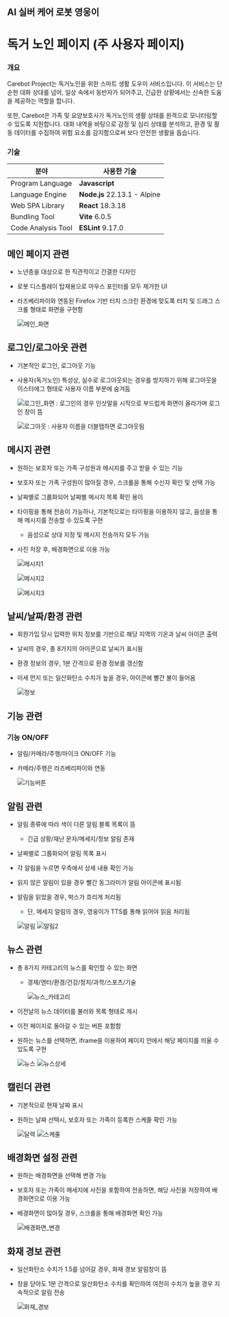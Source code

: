 ## AI 실버 케어 로봇 영웅이
# 독거 노인 페이지 (주 사용자 페이지)

### 개요

Carebot Project는 독거노인을 위한 스마트 생활 도우미 서비스입니다. 이 서비스는 단순한 대화 상대를 넘어, 일상 속에서 동반자가 되어주고, 긴급한 상황에서는 신속한 도움을 제공하는 역할을 합니다.

또한, Carebot은 가족 및 요양보호사가 독거노인의 생활 상태를 원격으로 모니터링할 수 있도록 지원합니다. 대화 내역을 바탕으로 감정 및 심리 상태를 분석하고, 환경 및 활동 데이터를 수집하여 위험 요소를 감지함으로써 보다 안전한 생활을 돕습니다.


### 기술

| **분야** | **사용한 기술** |
| --- | --- |
| Program Language | **Javascript** |
| Language Engine | **Node.js** 22.13.1 - Alpine |
| Web SPA Library | **React** 18.3.18 |
| Bundling Tool | **Vite** 6.0.5 |
| Code Analysis Tool | **ESLint** 9.17.0 |

## 메인 페이지 관련

- 노년층을 대상으로 한 직관적이고 간결한 디자인

- 로봇 디스플레이 탑재용으로 마우스 포인터를 모두 제거한 UI

- 라즈베리파이와 연동된 Firefox 기반 터치 스크린 환경에 맞도록 터치 및 드래그 스크롤 형태로 화면을 구현함
    
    ![메인_화면](/uploads/a37221545ea88f61e5ca9a109c7f2d7a/메인_화면.png)
    

## 로그인/로그아웃 관련

- 기본적인 로그인, 로그아웃 기능

- 사용자(독거노인) 특성상, 실수로 로그아웃되는 경우를 방지하기 위해 로그아웃을 이스터에그 형태로 사용자 이름 부분에 숨겨둠
    
    ![로그인_화면](/uploads/a4cde6150f602607d940d5aac640f8d5/로그인_화면.png)
    : 로그인의 경우 인삿말을 시작으로 부드럽게 화면이 올라가며 로그인 창이 뜸

    ![로그아웃](/uploads/5f0b3b44a729e9bdfc72ef35bb3db9a2/로그아웃.png)
    : 사용자 이름을 더블탭하면 로그아웃됨
    

## 메시지 관련

- 원하는 보호자 또는 가족 구성원과 메시지를 주고 받을 수 있는 기능

- 보호자 또는 가족 구성원이 많아질 경우, 스크롤을 통해 수신자 확인 및 선택 가능

- 날짜별로 그룹화되어 날짜별 메시지 목록 확인 용이

- 타이핑을 통해 전송이 가능하나, 기본적으로는 타이핑을 이용하지 않고, 음성을 통해 메시지를 전송할 수 있도록 구현
    - 음성으로 상대 지정 및 메시지 전송까지 모두 가능

- 사진 저장 후, 배경화면으로 이용 가능
    
    ![메시지1](/uploads/85c47b8c550720e1111ff2d242bab565/메시지1.png)

    ![메시지2](/uploads/e0c8abc33a6dfb4cc1768ed8b25b5844/메시지2.png)

    ![메시지3](/uploads/cf3afb26ef331c748ee7b74ecdb3a10b/메시지3.png)


## 날씨/날짜/환경 관련

- 회원가입 당시 입력한 위치 정보를 기반으로 해당 지역의 기온과 날씨 아이콘 출력

- 날씨의 경우, 총 8가지의 아이콘으로 날씨가 표시됨

- 환경 정보의 경우, 1분 간격으로 환경 정보를 갱신함

- 미세 먼지 또는 일산화탄소 수치가 높을 경우, 아이콘에 빨간 불이 들어옴
    
    ![정보](/uploads/3f14e34acd2f3ec73f74c9e80d859a03/정보.png)


## 기능 관련

### 기능 ON/OFF
    
- 알림/카메라/주행/마이크 ON/OFF 기능

- 카메라/주행은 라즈베리파이와 연동
        
    ![기능버튼](/uploads/0a80df4170229e8345120fe809f9f3d3/기능버튼.png)


## 알림 관련
    
- 알림 종류에 따라 색이 다른 알림 블록 목록이 뜸
    - 긴급 상황/재난 문자/메세지/정보 알림 존재

- 날짜별로 그룹화되어 알림 목록 표시

- 각 알림을 누르면 우측에서 상세 내용 확인 가능

- 읽지 않은 알림이 있을 경우 빨간 동그라미가 알림 아이콘에 표시됨

- 알림을 읽었을 경우, 박스가 흐리게 처리됨
    - 단, 메세지 알림의 경우, 영웅이가 TTS를 통해 읽어야 읽음 처리됨
        
    ![알림](/uploads/6c08746557243f36636827b56a39bee7/알림.png)
    ![알림2](/uploads/0b60e8f03616ec1795d569be51860dd7/알림2.png)
        

## 뉴스 관련

- 총 8가지 카테고리의 뉴스를 확인할 수 있는 화면
    - 경제/엔터/환경/건강/정치/과학/스포츠/기술

        ![뉴스_카테고리](/uploads/f0fb5f2f10d906183c486d5fd4a6a5a6/뉴스_카테고리.png)

- 이전날의 뉴스 데이터를 불러와 목록 형태로 제시

- 이전 페이지로 돌아갈 수 있는 버튼 포함함

- 원하는 뉴스를 선택하면, iframe을 이용하여 페이지 안에서 해당 페이지를 띄울 수 있도록 구현
    
    ![뉴스](/uploads/307eeb601f89cb247897171bce3fc816/뉴스.png)
    ![뉴스상세](/uploads/696a0f8972c2f7bf3b7f57e158436b22/뉴스상세.png)


## 캘린더 관련

- 기본적으로 현재 날짜 표시

- 원하는 날짜 선택시, 보호자 또는 가족이 등록한 스케줄 확인 가능
    
    ![달력](/uploads/dcb9b15ac2c6d451b90004d075dd7f65/달력.png)
    ![스케줄](/uploads/96180531f707d6565b03bbc6400423f1/스케줄.png) 


## 배경화면 설정 관련

- 원하는 배경화면을 선택해 변경 가능

- 보호자 또는 가족이 메세지에 사진을 포함하여 전송하면, 해당 사진을 저장하여 배경화면으로 이용 가능

- 배경화면이 많아질 경우, 스크롤을 통해 배경화면 확인 가능
    
    ![배경화면_변경](/uploads/bf973f1e168f48c5576397a7f05babe6/배경화면_변경.png)

## 화재 경보 관련

- 일산화탄소 수치가 1.5를 넘어갈 경우, 화재 경보 알림창이 뜸

- 창을 닫아도 1분 간격으로 일산화탄소 수치를 확인하여 여전히 수치가 높을 경우 지속적으로 알림 전송
    
    ![화재_경보](/uploads/94a1326947a2f62fc82a1edad03a009f/화재_경보.png)